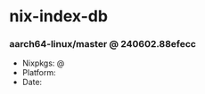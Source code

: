 # nix-index-db
### aarch64-linux/master @ 240602.88efecc
- Nixpkgs: @[](https://github.com/NixOS/nixpkgs/commit/88efecc7e88048b5e50047735f4481b1c2166973)
- Platform: 
- Date: 
